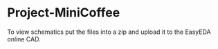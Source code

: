# Project-MiniCoffee
To view schematics put the files into a zip and upload it to the EasyEDA online CAD.
